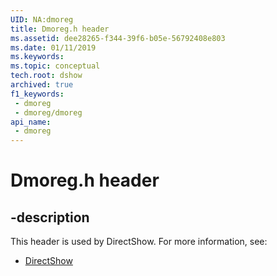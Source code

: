 ```yaml
---
UID: NA:dmoreg
title: Dmoreg.h header
ms.assetid: dee28265-f344-39f6-b05e-56792408e803
ms.date: 01/11/2019
ms.keywords: 
ms.topic: conceptual
tech.root: dshow
archived: true
f1_keywords:
 - dmoreg
 - dmoreg/dmoreg
api_name:
 - dmoreg
---
```


# Dmoreg.h header


## -description

This header is used by DirectShow. For more information, see:

- [DirectShow](../_dshow/index.md)


